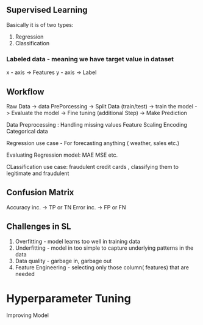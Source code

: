 ## Supervised Learning
Basically it is of two types:
1. Regression
2. Classification

### Labeled data - meaning we have target value in dataset
x - axis -> Features
y - axis -> Label

## Workflow

Raw Data -> data PrePorcessing -> Split Data (train/test) -> train the model -> Evaluate the model -> Fine tuning (additional Step) -> Make Prediction

Data Preprocessing :
Handling missing values
Feature Scaling
Encoding Categorical data


Regression use case - For forecasting anything ( weather, sales etc.)

Evaluating Regression model:
MAE
MSE etc.

CLassification use case:  fraudulent credit cards , classifying them to legitimate and fraudulent

## Confusion Matrix

Accuracy inc. -> TP or TN
Error inc. -> FP or FN

## Challenges in SL
1. Overfitting - model learns too well in training data
2. Underfitting - model in too simple to capture underlying patterns in the data
3. Data quality - garbage in, garbage out
4. Feature Engineering - selecting only those column( features) that are needed

# Hyperparameter Tuning 
Improving Model